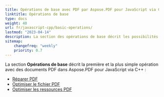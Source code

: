 ```yaml
---
title: Opérations de base avec PDF par Aspose.PDF pour JavaScript via C++ 
linktitle: Opérations de base
type: docs
weight: 40
url: fr/javascript-cpp/basic-operations/
lastmod: "2023-04-14"
description: La section des opérations de base décrit les possibilités des opérations les plus simples avec des documents PDF utilisant Aspose.PDF pour JavaScript.
sitemap:
    changefreq: "weekly"
    priority: 0.7
---
```


La section **Opérations de base** décrit la première et la plus simple opération avec des documents PDF dans Aspose.PDF pour JavaScript via C++ :

- [Réparer PDF](/pdf/javascript-cpp/repair-pdf/)
- [Optimiser le fichier PDF](/pdf/javascript-cpp/optimize-pdf/)
- [Optimiser les ressources PDF](/pdf/javascript-cpp/optimize-pdf-resources/)
